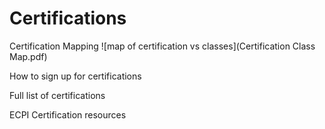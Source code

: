 # Certifications

Certification Mapping
![map of certification vs classes](Certification Class Map.pdf)

How to sign up for certifications

Full list of certifications

ECPI Certification resources
